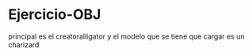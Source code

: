 # Ejercicio-OBJ

principal es el creatoralligator y el modelo que se tiene que cargar es un charizard


